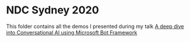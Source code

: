 
# NDC Sydney 2020

This folder contains all the demos I presented during my talk [A deep dive into Conversational AI using Microsoft Bot Framework](https://ndcsydney.com/agenda/a-deep-dive-into-conversational-ai-with-microsoft-bot-framework-0xyk/0f40z6pyg78)